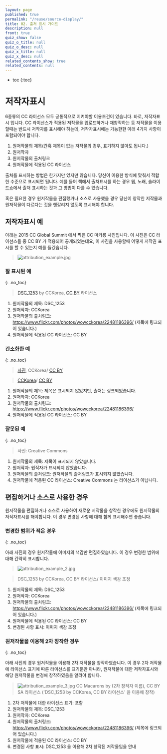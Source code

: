 ```yaml
---
layout: page
published: true
permalink: "/reuse/source-display/"
title: 02. 출처 표시 가이드
description: null
front: true
quiz_show: false
quiz_o_title: null
quiz_o_desc: null
quiz_x_title: null
quiz_x_desc: null
related_contents_show: true
related_contents: null
---
```




* toc
{:toc}

# 저작자표시

6종류의 CC 라이선스 모두 공통적으로 지켜야할 이용조건이 있습니다. 바로, 저작자표시 입니다. CC 라이선스가 적용된 저작물을 업로드하거나 재창작하는 등 저작물을 이용할때는 반드시 저작자를 표시해야 하는데, 저작자표시에는 가능한한 아래 4가지 사항이 포함되어야 합니다.

1. 원저작물의 제목(간혹 제목이 없는 저작물의 경우, 표기하지 않아도 됩니다.)
2. 원저작자
3. 원저작물의 출처링크
4. 원저작물에 적용된 CC 라이선스

출처를 표시하는 방법은 한가지만 있지만 않습니다. 당신이 이용한 방식에 맞춰서 적합한 수준으로 표시되면 됩니다. 예를 들어 책에서 출처표시를 하는 경우 웹, 노래, 슬라이드쇼에서 출처 표시하는 것과 그 방법이 다를 수 있습니다.

혹은 필요한 경우 원저작물을 편집했거나 소스로 사용했을 경우 당신이 창작한 저작물과 원저작물이 다르다는 것을 헷갈리지 않도록 표시해야 합니다. 

## 저작자표시 예

아래는 2015 CC Global Summit 에서 찍은 CC 마카롱 사진입니다. 이 사진은 CC 라이선스들 중 CC BY 가 적용되어 공개되었는데요, 이 사진을 사용할때 어떻게 저작권 표시를 할 수 있는지 예를 들겠습니다.

> ![attribution_example.jpg]({{site.baseurl}}/media/attribution_example.jpg)

### 잘 표시된 예
{: .no_toc}

> [DSC_1253](https://www.flickr.com/photos/wowcckorea/22481186396/) by CCKorea, [CC BY](http://creativecommons.org/licenses/by/2.0/kr/) 라이선스

1. 원저작물의 제목: DSC_1253 
2. 원저작자: CCKorea
3. 원저작물의 출처링크: https://www.flickr.com/photos/wowcckorea/22481186396/ (제목에 링크되어 있습니다.)
4. 원저작물에 적용된 CC 라이선스: CC BY

### 간소화한 예
{: .no_toc}

> [사진](https://www.flickr.com/photos/wowcckorea/22481186396/), CCKorea/ [CC BY](http://creativecommons.org/licenses/by/2.0/kr/)

> [CCKorea](https://www.flickr.com/photos/wowcckorea/22481186396/)/ [CC BY](http://creativecommons.org/licenses/by/2.0/kr/)

1. 원저작물의 제목: 제목은 표시되지 않았지만, 출처는 링크되었습니다.
2. 원저작자: CCKorea
3. 원저작물의 출처링크: https://www.flickr.com/photos/wowcckorea/22481186396/
4. 원저작물에 적용된 CC 라이선스: CC BY

### 잘못된 예
{: .no_toc}

> 사진: Creative Commons

1. 원저작물의 제목: 제목이 표시되지 않았습니다.
2. 원저작자: 원작자가 표시되지 않았습니다.
3. 원저작물의 출처링크: 원저작물의 출처링크가 표시되지 않았습니다.
4. 원저작물에 적용된 CC 라이선스: Creative Commons 는 라이선스가 아닙니다. 

## 편집하거나 소스로 사용한 경우

원저작물을 편집하거나 소스로 사용하여 새로운 저작물을 창작한 경우에도 원저작물의 저작자표시를 해야합니다. 이 경우 변경된 사항에 대해 함께 표시해주면 좋습니다.

### 변경한 범위가 적은 경우
{: .no_toc}

아래 사진의 경우 원저작물에 이미지의 색감만 편집하였습니다. 이 경우 변경한 범위에 대해 간략히 표시합니다.

> ![attribution_example_2.jpg]({{site.baseurl}}/media/attribution_example_2.jpg)

> DSC_1253 by CCKorea, CC BY 라이선스/ 이미지 색감 조정

1. 원저작물의 제목: DSC_1253 
2. 원저작자: CCKorea
3. 원저작물의 출처링크: https://www.flickr.com/photos/wowcckorea/22481186396/ (제목에 링크되어 있습니다.)
4. 원저작물에 적용된 CC 라이선스: CC BY
5. 변경된 사항 표시: 이미지 색감 조정

### 원저작물을 이용해 2차 창작한 경우
{: .no_toc}

아래 사진의 경우 원저작물을 이용해 2차 저작물을 창작하였습니다. 이 경우 2차 저작물에 라이선스 표기에 따른 라이선스를 표기뿐만 아니라, 원저작물에 대한 저작자표시와 해당 원저작물을 변경해 창작하였음을 알려야 합니다.

> ![attribution_example_3.jpg]({{site.baseurl}}/media/attribution_example_3.jpg)
CC Macarons by (2차 창작자 이름), CC BY SA 라이선스
('DSC_1253 by CCKorea, CC BY 라이선스' 을 이용해 창작)

1. 2차 저작물에 대한 라이선스 표기: 포함
2. 원저작물의 제목: DSC_1253 
3. 원저작자: CCKorea
4. 원저작물의 출처링크: https://www.flickr.com/photos/wowcckorea/22481186396/ (제목에 링크되어 있습니다.)
5. 원저작물에 적용된 CC 라이선스: CC BY
6. 변경된 사항 표시: DSC_1253 을 이용해 2차 창작된 저작물임을 안내
